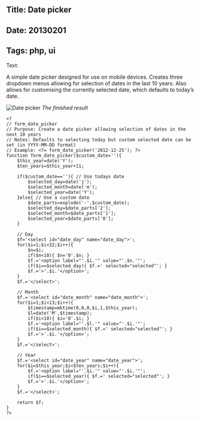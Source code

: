 Title: Date picker
----
Date: 20130201
----
Tags: php, ui
----
Text:

A simple date picker designed for use on mobile devices. Creates three dropdown menus allowing for selection of dates in the last 10 years. Also allows for customising the currently selected date, which defaults to today’s date.

![Date picker](/assets/images/date-picker.png)
*The finished result*

	<?
	// form_date_picker
	// Purpose: Create a date picker allowing selection of dates in the next 10 years
	// Notes: Defaults to selecting today but custom selected date can be set (in YYYY-MM-DD format)
	// Example: <?= form_date_picker('2012-12-25'); ?>
	function form_date_picker($custom_date=''){
		$this_year=date('Y');
		$ten_years=$this_year+11;

		if($custom_date==''){ // Use todays date
			$selected_day=date('j');
			$selected_month=date('m');
			$selected_year=date('Y');
		}else{ // Use a custom date
			$date_parts=explode('-',$custom_date);
			$selected_day=$date_parts['2'];
			$selected_month=$date_parts['1'];
			$selected_year=$date_parts['0'];
		}

		// Day
		$f='<select id="date_day" name="date_day">';
		for($i=1;$i<32;$i++){
			$n=$i;
			if($n<10){ $n='0'.$n; }
			$f.='<option label="'.$i.'" value="'.$n.'"';
			if($i==$selected_day){ $f.=' selected="selected"'; }
			$f.='>'.$i.'</option>';
		}
		$f.='</select>';

		// Month
		$f.='<select id="date_month" name="date_month">';
		for($i=1;$i<13;$i++){
			$timestamp=mktime(0,0,0,$i,1,$this_year);
			$l=date('M',$timestamp);
			if($i<10){ $i='0'.$i; }
			$f.='<option label="'.$l.'" value="'.$i.'"';
			if($i==$selected_month){ $f.=' selected="selected"'; }
			$f.='>'.$i.'</option>';
		}
		$f.='</select>';

		// Year
		$f.='<select id="date_year" name="date_year">';
		for($i=$this_year;$i<$ten_years;$i++){
			$f.='<option label="'.$i.'" value="'.$i.'"';
			if($i==$selected_year){ $f.=' selected="selected"'; }
			$f.='>'.$i.'</option>';
		}
		$f.='</select>';

		return $f;
	}
	?>
